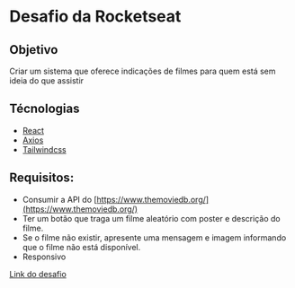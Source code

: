 # Desafio da Rocketseat

## **Objetivo**

Criar um sistema que oferece indicações de filmes para quem está sem ideia do que assistir

## **Técnologias**

- [React](https://pt-br.reactjs.org)
- [Axios](https://axios-http.com/ptbr/)
- [Tailwindcss](https://tailwindcss.com)

## **Requisitos:**

- Consumir a API do [https://www.themoviedb.org/](https://www.themoviedb.org/) 
- Ter um botão que traga um filme aleatório com poster e descrição do filme. 
- Se o filme não existir, apresente uma mensagem e imagem informando que o filme não está disponível. 
- Responsivo

[Link do desafio](https://app.rocketseat.com.br/discover/challenges/rocketflix)
